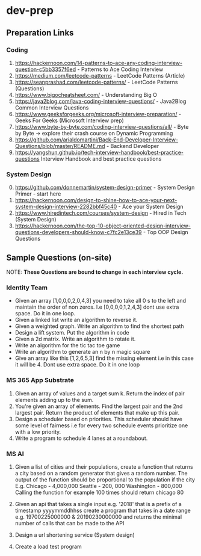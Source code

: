 # dev-prep

## Preparation Links
### Coding
1. https://hackernoon.com/14-patterns-to-ace-any-coding-interview-question-c5bb3357f6ed - Patterns to Ace Coding Interview
2. https://medium.com/leetcode-patterns - LeetCode Patterns (Article)
3. https://seanprashad.com/leetcode-patterns/ - LeetCode Patterns (Questions)
4. https://www.bigocheatsheet.com/ - Understanding Big O
5. https://java2blog.com/java-coding-interview-questions/ - Java2Blog Common Interview Questions
6. https://www.geeksforgeeks.org/microsoft-interview-preparation/ - Geeks For Geeks (Microsoft Interview prep)
7. https://www.byte-by-byte.com/coding-interview-questions/all/ - Byte by Byte -> explore their crash course on Dynamic Programming
8. https://github.com/arialdomartini/Back-End-Developer-Interview-Questions/blob/master/README.md - Backend Developer
9. https://yangshun.github.io/tech-interview-handbook/best-practice-questions Interview Handbook and best practice questions

### System Design
0. https://github.com/donnemartin/system-design-primer - System Design Primer - start here
1. https://hackernoon.com/design-to-shine-how-to-ace-your-next-system-design-interview-2282bbf45c40 - Ace your System Design
2. https://www.hiredintech.com/courses/system-design - Hired in Tech (System Design)
3. https://hackernoon.com/the-top-10-object-oriented-design-interview-questions-developers-should-know-c7fc2e13ce39 - Top OOP Design Questions


## Sample Questions (on-site) 
NOTE: **These Questions are bound to change in each interview cycle.**

### Identity Team
- Given an array [1,0,0,0,2,0,4,3] you need to take all 0 s to the left and maintain the order of non zeros. I.e [0,0,0,0,1,2,4,3] dont use extra space. Do it in one loop.
- Given a linked list write an algorithm to reverse it.
- Given a weighted graph. Write an algorithm to find the shortest path
- Design a lift system. Put the algorithm in code
- Given a 2d matrix. Write an algorithm to rotate it.
- Write an algorithm for the tic tac toe game
- Write an algorithm to generate an n by n magic square
- Give an array like this [1,2,6,5,3] find the missing element i.e in this case it will be 4. Dont use extra space. Do it in one loop

### MS 365 App Substrate
1. Given an array of values and a target sum k. Return the index of pair elements adding up to the sum.
2. You're given an array of elements. Find the largest pair and the 2nd largest pair. Return the product of elements that make up this pair.
3. Design a scheduler based on priorities. This scheduler should have some level of fairness i.e for every two schedule events prioritize one with a low priority.
4. Write a program to schedule 4 lanes at a roundabout.

### MS AI
1. Given a list of cities and their populations, create a function that returns a city based on a random generator that gives a random number. The output of the function should be proportional to the population if the city 
E.g. 
Chicago - 4,000,000
Seattle - 200, 000
Washington - 800,000
Calling the function for example 100 times should return chicago 80

2. Given an api that takes a single input e.g. '2018' that is a prefix of a timestamp yyyymmddhhss create a program that takes in a date range e.g. 19700225000000 & 20190230000000 and returns the minimal number of calls that can be made to the API

3. Design a url shortening service (System design) 

4. Create a load test program
